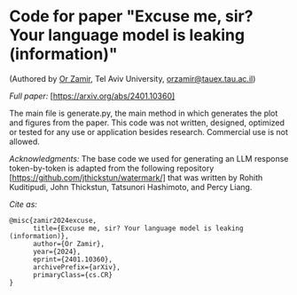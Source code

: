 # Code for paper "Excuse me, sir? Your language model is leaking (information)"
(Authored by [Or Zamir](https://zamir.prof/), Tel Aviv University, orzamir@tauex.tau.ac.il)

*Full paper:* [https://arxiv.org/abs/2401.10360]

The main file is generate.py, the main method in which generates the plot and figures from the paper.
This code was not written, designed, optimized or tested for any use or application besides research. 
Commercial use is not allowed.

*Acknowledgments:*
The base code we used for generating an LLM response token-by-token is adapted from the following repository
[https://github.com/jthickstun/watermark/] that was written by Rohith Kuditipudi, John Thickstun, 
Tatsunori Hashimoto, and Percy Liang.

*Cite as:*
```
@misc{zamir2024excuse,
      title={Excuse me, sir? Your language model is leaking (information)}, 
      author={Or Zamir},
      year={2024},
      eprint={2401.10360},
      archivePrefix={arXiv},
      primaryClass={cs.CR}
}
```
